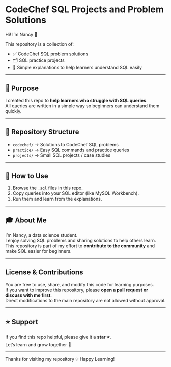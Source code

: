 # CodeChef SQL Projects and Problem Solutions 

Hi! I’m Nancy 👋  

This repository is a collection of:
- ✅ CodeChef SQL problem solutions  
- 🗂️ SQL practice projects  
- 📖 Simple explanations to help learners understand SQL easily

---

## 📌 Purpose
I created this repo to **help learners who struggle with SQL queries**.  
All queries are written in a simple way so beginners can understand them quickly.  

---

## 📂 Repository Structure
- `codechef/` → Solutions to CodeChef SQL problems  
- `practice/` → Easy SQL commands and practice queries  
- `projects/` → Small SQL projects / case studies  

---

## 🚀 How to Use
1. Browse the `.sql` files in this repo.  
2. Copy queries into your SQL editor (like MySQL Workbench).  
3. Run them and learn from the explanations.  

---

## 🎓 About Me
I’m Nancy, a data science student.  
I enjoy solving SQL problems and sharing solutions to help others learn.  
This repository is part of my effort to **contribute to the community** and make SQL easier for beginners.  

---

## License & Contributions
You are free to use, share, and modify this code for learning purposes.  
If you want to improve this repository, please **open a pull request or discuss with me first**.  
Direct modifications to the main repository are not allowed without approval.  

---

## ⭐ Support
If you find this repo helpful, please give it a **star ⭐**.  
Let’s learn and grow together 🚀  

---
Thanks for visiting my repository 💡 Happy Learning!

